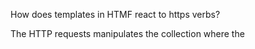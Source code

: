 ﻿How does templates in HTMF react to https verbs?

The HTTP requests manipulates the collection where the <template><template/> is located. 

1. Get -> Appends already existing resources in the collection

2. Post -> Appends a newly created resource in the collection

3. Put -> Updates existing resource or appends newly created resource in the collection 

4. Patch -> Updates specific fields on an existing resource in the collection

5. Delete -> Removes the resource from the collection 

Optionally send 204 No Content response from any of the verbs except POST, deletes the resource.

```csharp
var hf = new Htmf()

.Page("Hello HTMF!")
.Script("https://cdn.tailwindcss.com")
            
.Div().Css("flex flex-row justify-center space-x-64 h-full w-full")
    .Div("A list of products:");

foreach (Product product in Products)
{
    hf
        .Div()
            .H2($"Product: {product.Name}")._H2()
            .Div($"Price: {product.Price}").Css("text-green-500")._Div()
            .Button("Add to cart")
                .Css("bg-blue-500 hover:bg-blue-700 text-white font-bold py-2 px-4 rounded")
                .Put($"api/cart/{product.Id.ToString()}")._Button()
        ._Div();
}

hf
    .Close()
    .Div()
        .Div($"My Cart: {MyCart.Count} items")
                    
.CloseAll()
            
.Div().Css("flex justify-center h-full space-y-64 bg-gray-100")
    .Div("Footer");

return Content(hf.Render(), "text/html");

```
```html
<!DOCTYPE html>
<html lang="en">
    <head>
        <meta charset="UTF-8">
        <meta name="viewport" content="width=device-width, initial-scale=1.0">
        <script src="https://cdn.tailwindcss.com"></script>
        <title>Hello HTMF!</title>
    </head>
    <body>
        <div class="flex flex-row justify-center space-x-64 h-full w-full">
            <div>
                A list of products:
                <div>
                    <h2>Product: P-49e3461c-7ca8-4320-9475-5875e1f15977</h2>
                    <div class="text-green-500">Price: 133</div>
                    <button class="bg-blue-500 hover:bg-blue-700 text-white font-bold py-2 px-4 rounded" onclick="putData('api/cart/b63a0a05-7678-41fc-b223-4346eb8d8d1e', 'id-a7917bea-fad8-441e-9ae9-c56994ebc142')">Add to cart</button>
                </div>
            </div>
            <div>
                <div>My Cart: 0 items</div>
            </div>
        </div>
        <div class="flex justify-center h-full space-y-64 bg-gray-100">
            <div>Footer</div>
        </div>
    </body>
</html>
```
